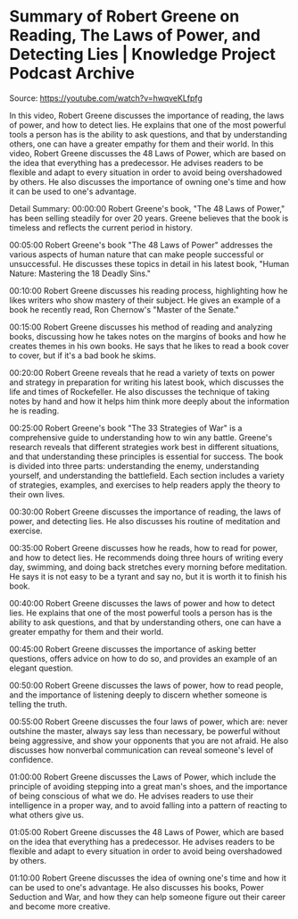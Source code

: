 # Summary of Robert Greene on Reading, The Laws of Power, and Detecting Lies | Knowledge Project Podcast Archive

Source: https://youtube.com/watch?v=hwqveKLfpfg

In this video, Robert Greene discusses the importance of reading, the laws of power, and how to detect lies. He explains that one of the most powerful tools a person has is the ability to ask questions, and that by understanding others, one can have a greater empathy for them and their world.
In this video, Robert Greene discusses the 48 Laws of Power, which are based on the idea that everything has a predecessor. He advises readers to be flexible and adapt to every situation in order to avoid being overshadowed by others. He also discusses the importance of owning one's time and how it can be used to one's advantage.

Detail Summary: 
00:00:00
Robert Greene's book, "The 48 Laws of Power," has been selling steadily for over 20 years. Greene believes that the book is timeless and reflects the current period in history.

00:05:00
Robert Greene's book "The 48 Laws of Power" addresses the various aspects of human nature that can make people successful or unsuccessful. He discusses these topics in detail in his latest book, "Human Nature: Mastering the 18 Deadly Sins."

00:10:00
Robert Greene discusses his reading process, highlighting how he likes writers who show mastery of their subject. He gives an example of a book he recently read, Ron Chernow's "Master of the Senate."

00:15:00
Robert Greene discusses his method of reading and analyzing books, discussing how he takes notes on the margins of books and how he creates themes in his own books. He says that he likes to read a book cover to cover, but if it's a bad book he skims.

00:20:00
Robert Greene reveals that he read a variety of texts on power and strategy in preparation for writing his latest book, which discusses the life and times of Rockefeller. He also discusses the technique of taking notes by hand and how it helps him think more deeply about the information he is reading.

00:25:00
Robert Greene's book "The 33 Strategies of War" is a comprehensive guide to understanding how to win any battle. Greene's research reveals that different strategies work best in different situations, and that understanding these principles is essential for success. The book is divided into three parts: understanding the enemy, understanding yourself, and understanding the battlefield. Each section includes a variety of strategies, examples, and exercises to help readers apply the theory to their own lives.

00:30:00
Robert Greene discusses the importance of reading, the laws of power, and detecting lies. He also discusses his routine of meditation and exercise.

00:35:00
Robert Greene discusses how he reads, how to read for power, and how to detect lies. He recommends doing three hours of writing every day, swimming, and doing back stretches every morning before meditation. He says it is not easy to be a tyrant and say no, but it is worth it to finish his book.

00:40:00
Robert Greene discusses the laws of power and how to detect lies. He explains that one of the most powerful tools a person has is the ability to ask questions, and that by understanding others, one can have a greater empathy for them and their world.

00:45:00
Robert Greene discusses the importance of asking better questions, offers advice on how to do so, and provides an example of an elegant question.

00:50:00
Robert Greene discusses the laws of power, how to read people, and the importance of listening deeply to discern whether someone is telling the truth.

00:55:00
Robert Greene discusses the four laws of power, which are: never outshine the master, always say less than necessary, be powerful without being aggressive, and show your opponents that you are not afraid. He also discusses how nonverbal communication can reveal someone's level of confidence.

01:00:00
Robert Greene discusses the Laws of Power, which include the principle of avoiding stepping into a great man's shoes, and the importance of being conscious of what we do. He advises readers to use their intelligence in a proper way, and to avoid falling into a pattern of reacting to what others give us.

01:05:00
Robert Greene discusses the 48 Laws of Power, which are based on the idea that everything has a predecessor. He advises readers to be flexible and adapt to every situation in order to avoid being overshadowed by others.

01:10:00
Robert Greene discusses the idea of owning one's time and how it can be used to one's advantage. He also discusses his books, Power Seduction and War, and how they can help someone figure out their career and become more creative.

